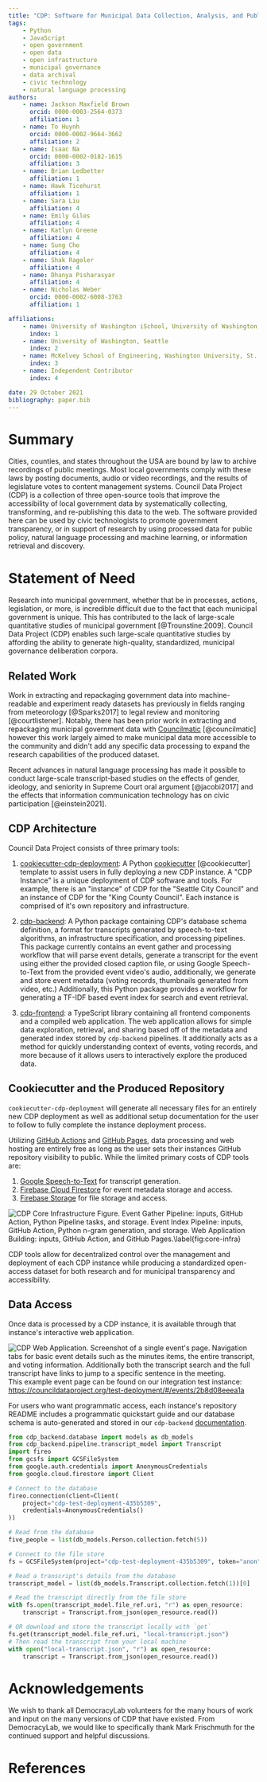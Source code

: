 ```yaml
---
title: "CDP: Software for Municipal Data Collection, Analysis, and Publication"
tags:
    - Python
    - JavaScript
    - open government
    - open data
    - open infrastructure
    - municipal governance
    - data archival
    - civic technology
    - natural language processing
authors:
    - name: Jackson Maxfield Brown
      orcid: 0000-0003-2564-0373
      affiliation: 1
    - name: To Huynh
      orcid: 0000-0002-9664-3662
      affiliation: 2
    - name: Isaac Na
      orcid: 0000-0002-0182-1615
      affiliation: 3
    - name: Brian Ledbetter
      affiliation: 1
    - name: Hawk Ticehurst
      affiliation: 1
    - name: Sara Liu
      affiliation: 4
    - name: Emily Giles
      affiliation: 4
    - name: Katlyn Greene
      affiliation: 4
    - name: Sung Cho
      affiliation: 4
    - name: Shak Ragoler
      affiliation: 4
    - name: Dhanya Pisharasyar
      affiliation: 4
    - name: Nicholas Weber
      orcid: 0000-0002-6008-3763
      affiliation: 1

affiliations:
    - name: University of Washington iSchool, University of Washington, Seattle
      index: 1
    - name: University of Washington, Seattle
      index: 2
    - name: McKelvey School of Engineering, Washington University, St. Louis
      index: 3
    - name: Independent Contributor
      index: 4

date: 29 October 2021
bibliography: paper.bib
---
```


# Summary

Cities, counties, and states throughout the USA are bound by law to archive recordings of public meetings. Most local governments comply with these laws by posting documents, audio or video recordings, and the results of legislature votes to content management systems. Council Data Project (CDP) is a collection of three open-source tools that improve the accessibility of local government data by systematically collecting, transforming, and re-publishing this data to the web. The software provided here can be used by civic technologists to promote government transparency, or in support of research by using processed data for public policy, natural language processing and machine learning, or information retrieval and discovery.

# Statement of Need

Research into municipal government, whether that be in processes, actions, legislation, or more, is incredible difficult due to the fact that each municipal government is unique. This has contributed to the lack of large-scale quantitative studies of municipal government [@Trounstine:2009]. Council Data Project (CDP) enables such large-scale quantitative studies by affording the ability to generate high-quality, standardized, municipal governance deliberation corpora.

## Related Work

Work in extracting and repackaging government data into machine-readable and experiment ready datasets has previously in fields ranging from meteorology [@Sparks2017] to legal review and monitoring [@courtlistener]. Notably, there has been prior work in extracting and repackaging municipal government data with [Councilmatic](https://github.com/codeforamerica/councilmatic) [@councilmatic] however this work largely aimed to make municipal data more accessible to the community and didn't add any specific data processing to expand the research capabilities of the produced dataset.

Recent advances in natural language processing has made it possible to conduct large-scale transcript-based studies on the effects of gender, ideology, and seniority in Supreme Court oral argument [@jacobi2017] and the effects that information communication technology has on civic participation [@einstein2021].

## CDP Architecture

Council Data Project consists of three primary tools:

1. [cookiecutter-cdp-deployment](https://github.com/CouncilDataProject/cookiecutter-cdp-deployment): A Python [cookiecutter](https://cookiecutter.readthedocs.io/) [@cookiecutter] template to assist users in fully deploying a new CDP instance. A "CDP Instance" is a unique deployment of CDP software and tools. For example, there is an "instance" of CDP for the "Seattle City Council" and an instance of CDP for the "King County Council". Each instance is comprised of it's own repository and infrastructure.

2. [cdp-backend](https://github.com/CouncilDataProject/cdp-backend): A Python package containing CDP's database schema definition, a format for transcripts generated by speech-to-text algorithms, an infrastructure specification, and processing pipelines. This package currently contains an event gather and processing workflow that will parse event details, generate a transcript for the event using either the provided closed caption file, or using Google Speech-to-Text from the provided event video's audio, additionally, we generate and store event metadata (voting records, thumbnails generated from video, etc.) Additionally, this Python package provides a workflow for generating a TF-IDF based event index for search and event retrieval.

3. [cdp-frontend](https://github.com/CouncilDataProject/cdp-frontend): a TypeScript library containing all frontend components and a compiled web application. The web application allows for simple data exploration, retrieval, and sharing based off of the metadata and generated index stored by `cdp-backend` pipelines. It additionally acts as a method for quickly understanding context of events, voting records, and more because of it allows users to interactively explore the produced data.

## Cookiecutter and the Produced Repository

`cookiecutter-cdp-deployment` will generate all necessary files for an entirely new CDP deployment as well as additional setup documentation for the user to follow to fully complete the instance deployment process.

Utilizing [GitHub Actions](https://github.com/features/actions) and [GitHub Pages](https://pages.github.com/), data processing and web hosting are entirely free as long as the user sets their instances GitHub repository visibility to public. While the limited primary costs of CDP tools are:

1. [Google Speech-to-Text](https://cloud.google.com/speech-to-text/) for transcript generation.
2. [Firebase Cloud Firestore](https://firebase.google.com/docs/firestore/) for event metadata storage and access.
3. [Firebase Storage](https://firebase.google.com/docs/storage) for file storage and access.

![CDP Core Infrastructure Figure. Event Gather Pipeline: inputs, GitHub Action, Python Pipeline tasks, and storage. Event Index Pipeline: inputs, GitHub Action, Python n-gram generation, and storage. Web Application Building: inputs, GitHub Action, and GitHub Pages.\label{fig:core-infra}](./assets/cdp_core_infrastructure.png)

CDP tools allow for decentralized control over the management and deployment of each CDP instance while producing a standardized open-access dataset for both research and for municipal transparency and accessibility.

## Data Access

Once data is processed by a CDP instance, it is available through that instance's interactive web application.

![CDP Web Application. Screenshot of a single event's page. Navigation tabs for basic event details such as the minutes items, the entire transcript, and voting information. Additionally both the transcript search and the full transcript have links to jump to a specific sentence in the meeting.](./assets/event-page-screenshot.png)
This example event page can be found on our integration test instance: https://councildataproject.org/test-deployment/#/events/2b8d08eeea1a

For users who want programmatic access, each instance's repository README includes a programmatic quickstart guide and our database schema is auto-generated and stored in our `cdp-backend` [documentation](https://councildataproject.org/cdp-backend/database_schema.html).

```python
from cdp_backend.database import models as db_models
from cdp_backend.pipeline.transcript_model import Transcript
import fireo
from gcsfs import GCSFileSystem
from google.auth.credentials import AnonymousCredentials
from google.cloud.firestore import Client

# Connect to the database
fireo.connection(client=Client(
    project="cdp-test-deployment-435b5309",
    credentials=AnonymousCredentials()
))

# Read from the database
five_people = list(db_models.Person.collection.fetch(5))

# Connect to the file store
fs = GCSFileSystem(project="cdp-test-deployment-435b5309", token="anon")

# Read a transcript's details from the database
transcript_model = list(db_models.Transcript.collection.fetch(1))[0]

# Read the transcript directly from the file store
with fs.open(transcript_model.file_ref.uri, "r") as open_resource:
    transcript = Transcript.from_json(open_resource.read())

# OR download and store the transcript locally with `get`
fs.get(transcript_model.file_ref.uri, "local-transcript.json")
# Then read the transcript from your local machine
with open("local-transcript.json", "r") as open_resource:
    transcript = Transcript.from_json(open_resource.read())
```

# Acknowledgements

We wish to thank all DemocracyLab volunteers for the many hours of work and input on the many versions of CDP that have existed. From DemocracyLab, we would like to specifically thank Mark Frischmuth for the continued support and helpful discussions.

# References
